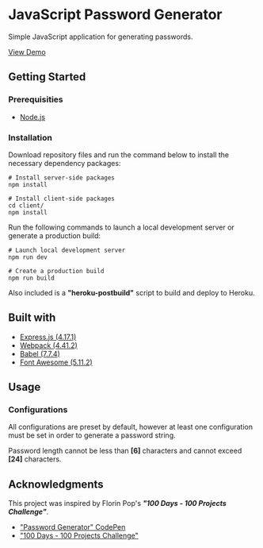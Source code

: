 # JavaScript Password Generator
Simple JavaScript application for generating passwords.

[View Demo](https://agile-thicket-38340.herokuapp.com/)

## Getting Started
### Prerequisities
* [Node.js](https://nodejs.org/)

### Installation
Download repository files and run the command below to install the necessary dependency packages:
```
# Install server-side packages
npm install

# Install client-side packages
cd client/
npm install
```

Run the following commands to launch a local development server or generate a production build:
```
# Launch local development server
npm run dev

# Create a production build
npm run build
```

Also included is a **"heroku-postbuild"** script to build and deploy to Heroku.

## Built with
* [Express.js (4.17.1)](https://www.npmjs.com/package/express/v/4.17.1)
* [Webpack (4.41.2)](https://www.npmjs.com/package/webpack/v/4.41.2)
* [Babel (7.7.4)](https://www.npmjs.com/package/@babel/core/v/7.7.4)
* [Font Awesome (5.11.2)](https://fontawesome.com/how-to-use/on-the-web/setup/using-package-managers)

## Usage
### Configurations
All configurations are preset by default, however at least one configuration must be set in order to generate a password string.

Password length cannot be less than **[6]** characters and cannot exceed **[24]** characters.

## Acknowledgments
This project was inspired by Florin Pop's ***"100 Days - 100 Projects Challenge"***.
* ["Password Generator" CodePen](https://codepen.io/FlorinPop17/full/BaBePej)
* ["100 Days - 100 Projects Challenge"](https://www.florin-pop.com/blog/2019/09/100-days-100-projects/)
